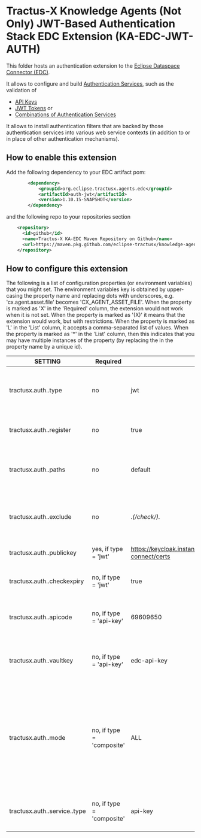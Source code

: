 <!--
 * Copyright (c) 2022,2023 Contributors to the Eclipse Foundation
 *
 * See the NOTICE file(s) distributed with this work for additional
 * information regarding copyright ownership.
 *
 * This program and the accompanying materials are made available under the
 * terms of the Apache License, Version 2.0 which is available at
 * https://www.apache.org/licenses/LICENSE-2.0.
 *
 * Unless required by applicable law or agreed to in writing, software
 * distributed under the License is distributed on an "AS IS" BASIS, WITHOUT
 * WARRANTIES OR CONDITIONS OF ANY KIND, either express or implied. See the
 * License for the specific language governing permissions and limitations
 * under the License.
 *
 * SPDX-License-Identifier: Apache-2.0
-->

# Tractus-X Knowledge Agents (Not Only) JWT-Based Authentication Stack EDC Extension (KA-EDC-JWT-AUTH)

This folder hosts an authentication extension to the [Eclipse Dataspace Connector (EDC)](https://projects.eclipse.org/projects/technology.dataspaceconnector).

It allows to configure and build [Authentication Services](https://github.com/eclipse-edc/Connector/blob/main/spi/common/auth-spi/src/main/java/org/eclipse/edc/api/auth/spi/AuthenticationService.java), such as the validation of 
- [API Keys](src/main/java/org/eclipse/tractusx/edc/auth/ApiKeyAuthenticationService.java)
- [JWT Tokens](src/main/java/org/eclipse/tractusx/edc/auth/JwtAuthenticationService.java) or 
- [Combinations of Authentication Services](src/main/java/org/eclipse/tractusx/edc/auth/CompositeAuthenticationService.java)

It allows to install authentication filters that are backed by those authentication services into various web service contexts 
(in addition to or in place of other authentication mechanisms).

## How to enable this extension

Add the following dependency to your EDC artifact pom:

```xml
        <dependency>
            <groupId>org.eclipse.tractusx.agents.edc</groupId>
            <artifactId>auth-jwt</artifactId>
            <version>1.10.15-SNAPSHOT</version>
        </dependency>
```

and the following repo to your repositories section

```xml
    <repository>
      <id>github</id>
      <name>Tractus-X KA-EDC Maven Repository on Github</name>
      <url>https://maven.pkg.github.com/eclipse-tractusx/knowledge-agents-edc</url>
    </repository> 
```

## How to configure this extension

The following is a list of configuration properties (or environment variables) that you might set. The environment variables key is obtained by upper-casing the property name and replacing dots with underscores, e.g. 'cx.agent.asset.file' becomes 'CX_AGENT_ASSET_FILE'. When the property is marked as 'X' in the 'Required' column, the extension would not work when it is not set. When the property is marked as '(X)' it means that the extension would work, but with restrictions. When the property is marked as 'L' in the 'List' column, it accepts a comma-separated list of values. When the property is marked as '*' in the 'List' column, then this indicates that you may have multiple instances of the property (by replacing the <id> in the property name by a unique id).

| SETTING                                     | Required                  | Default/Example                                                           | Description                                                                                                                            | 
|---------------------------------------------|---------------------------|---------------------------------------------------------------------------|----------------------------------------------------------------------------------------------------------------------------------------|
| tractusx.auth.<name>.type                   | no                        | jwt                                                                       | Introduces a new authentication filter ('jwt', 'api-key' or 'composite')                                                               |   
| tractusx.auth.<name>.register               | no                        | true                                                                      | Whether the filter should be registered in the EDC list                                                                                |   
| tractusx.auth.<name>.paths                  | no                        | default                                                                   | A list of web service paths which should be secured using that service                                                                 |   
| tractusx.auth.<name>.exclude                | no                        | .*(/check/).*                                                             | A regular expression excluding particular paths from authentication                                                                    |                                                                           | A list of web service paths which should be secured using that service                                                                                     |   
| tractusx.auth.<name>.publickey              | yes, if type = 'jwt'      | https://keycloak.instance/auth/realms/REALM/protocol/openid-connect/certs | download url  for public cert of REALM                                                                                                 |   
| tractusx.auth.<name>.checkexpiry            | no, if type = 'jwt'       | true                                                                      | Whether tokens should be checked for expiry                                                                                            |   
| tractusx.auth.<name>.apicode                | no, if type = 'api-key'   | 69609650                                                                  | Hashcode for the api key (here :'Hello') - alternatively use vault-key                                                                 |   
| tractusx.auth.<name>.vaultkey               | no, if type = 'api-key'   | edc-api-key                                                               | Key for the api-key in the configured vault - alternatively use api-code                                                               |   
| tractusx.auth.<name>.mode                   | no, if type = 'composite' | ALL                                                                       | Determines the mode of composition, 'ALL' means that all subservices need to be successful, 'ONE' means that one of the subservices needs to be successful |   
| tractusx.auth.<name>.service.<subname>.type | no, if type = 'composite' | api-key                                                                   | Adds a sub-service to a composite authentication service                                                                               |   

